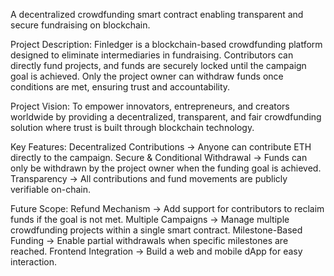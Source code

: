 A decentralized crowdfunding smart contract enabling transparent and secure fundraising on blockchain.

Project Description:
Finledger is a blockchain-based crowdfunding platform designed to eliminate intermediaries in fundraising. Contributors can directly fund projects, and funds are securely locked until the campaign goal is achieved. Only the project owner can withdraw funds once conditions are met, ensuring trust and accountability.

Project Vision:
To empower innovators, entrepreneurs, and creators worldwide by providing a decentralized, transparent, and fair crowdfunding solution where trust is built through blockchain technology.

Key Features:
Decentralized Contributions → Anyone can contribute ETH directly to the campaign.
Secure & Conditional Withdrawal → Funds can only be withdrawn by the project owner when the funding goal is achieved.
Transparency → All contributions and fund movements are publicly verifiable on-chain.

Future Scope:
Refund Mechanism → Add support for contributors to reclaim funds if the goal is not met.
Multiple Campaigns → Manage multiple crowdfunding projects within a single smart contract.
Milestone-Based Funding → Enable partial withdrawals when specific milestones are reached.
Frontend Integration → Build a web and mobile dApp for easy interaction.
